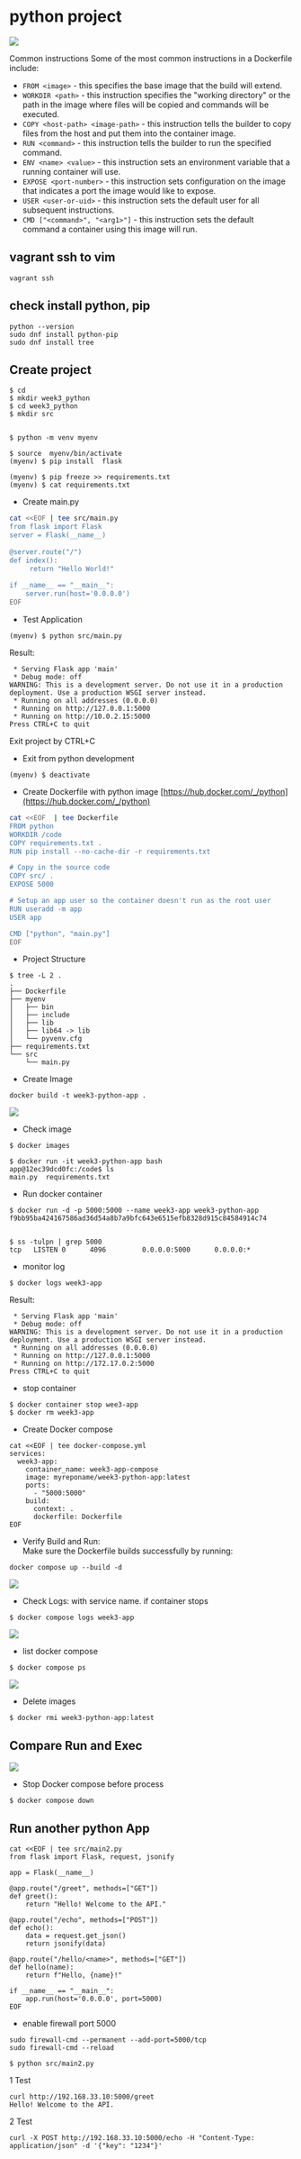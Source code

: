 # python project
![](../assets/images/week3_dockerfile.png)

Common instructions
Some of the most common instructions in a Dockerfile include:

- ```FROM <image>``` - this specifies the base image that the build will extend.
- ```WORKDIR <path>``` - this instruction specifies the "working directory" or the path in the image where files will be copied and commands will be executed.
- ```COPY <host-path> <image-path>``` - this instruction tells the builder to copy files from the host and put them into the container image.
- ```RUN <command>``` - this instruction tells the builder to run the specified command.
- ```ENV <name> <value>``` - this instruction sets an environment variable that a running container will use.
- ```EXPOSE <port-number>``` - this instruction sets configuration on the image that indicates a port the image would like to expose.
- ```USER <user-or-uid>``` - this instruction sets the default user for all subsequent instructions.
- ```CMD ["<command>", "<arg1>"]``` - this instruction sets the default command a container using this image will run.

>
## vagrant ssh to vim
```
vagrant ssh
```

## check install python, pip
```
python --version
sudo dnf install python-pip
sudo dnf install tree
```

## Create project
```
$ cd
$ mkdir week3_python
$ cd week3_python
$ mkdir src


$ python -m venv myenv

$ source  myenv/bin/activate
(myenv) $ pip install  flask

(myenv) $ pip freeze >> requirements.txt
(myenv) $ cat requirements.txt
```

- Create main.py
```bash
cat <<EOF | tee src/main.py
from flask import Flask
server = Flask(__name__)
 
@server.route("/")
def index():
     return "Hello World!"
 
if __name__ == "__main__":
    server.run(host='0.0.0.0')
EOF
```

- Test Application
```
(myenv) $ python src/main.py
```
Result:
```
 * Serving Flask app 'main'
 * Debug mode: off
WARNING: This is a development server. Do not use it in a production deployment. Use a production WSGI server instead.
 * Running on all addresses (0.0.0.0)
 * Running on http://127.0.0.1:5000
 * Running on http://10.0.2.15:5000
Press CTRL+C to quit
```
Exit project by CTRL+C

- Exit from python development
```
(myenv) $ deactivate
```

- Create Dockerfile with python image
[https://hub.docker.com/_/python](https://hub.docker.com/_/python)
```bash
cat <<EOF  | tee Dockerfile
FROM python
WORKDIR /code 
COPY requirements.txt . 
RUN pip install --no-cache-dir -r requirements.txt

# Copy in the source code
COPY src/ .
EXPOSE 5000

# Setup an app user so the container doesn't run as the root user
RUN useradd -m app
USER app

CMD ["python", "main.py"]
EOF
```


- Project Structure
```
$ tree -L 2 .
.
├── Dockerfile
├── myenv
│   ├── bin
│   ├── include
│   ├── lib
│   ├── lib64 -> lib
│   └── pyvenv.cfg
├── requirements.txt
└── src
    └── main.py
```
- Create Image
```
docker build -t week3-python-app .
```

![](../assets/images/week3_python.png)

- Check image
```
$ docker images
```

```
$ docker run -it week3-python-app bash 
app@12ec39dcd0fc:/code$ ls
main.py  requirements.txt
```

- Run docker container
```
$ docker run -d -p 5000:5000 --name week3-app week3-python-app
f9bb95ba424167586ad36d54a8b7a9bfc643e6515efb8328d915c84584914c74


$ ss -tulpn | grep 5000
tcp   LISTEN 0      4096         0.0.0.0:5000      0.0.0.0:*
```

- monitor log
```
$ docker logs week3-app
```
Result:
```
 * Serving Flask app 'main'
 * Debug mode: off
WARNING: This is a development server. Do not use it in a production deployment. Use a production WSGI server instead.
 * Running on all addresses (0.0.0.0)
 * Running on http://127.0.0.1:5000
 * Running on http://172.17.0.2:5000
Press CTRL+C to quit
```

- stop container
```
$ docker container stop wee3-app
$ docker rm week3-app
```

- Create Docker compose
```
cat <<EOF | tee docker-compose.yml
services:
  week3-app:
    container_name: week3-app-compose
    image: myreponame/week3-python-app:latest
    ports:
      - "5000:5000"
    build:
      context: .
      dockerfile: Dockerfile
EOF
```


- Verify Build and Run:  
Make sure the Dockerfile builds successfully by running:
```
docker compose up --build -d
```
![](../assets/images/week3_dockercomposeup.png)

- Check Logs: with service name. if container stops
```
$ docker compose logs week3-app
```
![](../assets/images/week3_dockercomposelog.png)

- list docker compose
```
$ docker compose ps
```
![](../assets/images/week3_dockerps.png)

- Delete images
```
$ docker rmi week3-python-app:latest
```
## Compare Run and Exec
![](../assets/images/week3_run_exec.png)

- Stop Docker compose  before process
```
$ docker compose down
```
## Run another python App
```
cat <<EOF | tee src/main2.py
from flask import Flask, request, jsonify

app = Flask(__name__)

@app.route("/greet", methods=["GET"])
def greet():
    return "Hello! Welcome to the API."

@app.route("/echo", methods=["POST"])
def echo():
    data = request.get_json()
    return jsonify(data)

@app.route("/hello/<name>", methods=["GET"])
def hello(name):
    return f"Hello, {name}!"

if __name__ == "__main__":
    app.run(host='0.0.0.0', port=5000)
EOF
```

- enable firewall port 5000
```
sudo firewall-cmd --permanent --add-port=5000/tcp
sudo firewall-cmd --reload
```

```
$ python src/main2.py
```

1 Test
```
curl http://192.168.33.10:5000/greet
Hello! Welcome to the API.
```
2 Test
```
curl -X POST http://192.168.33.10:5000/echo -H "Content-Type: application/json" -d '{"key": "1234"}'
```
